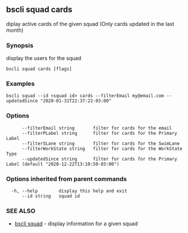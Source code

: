 ## bscli squad cards

diplay active cards of the given squad (Only cards updated in the last month)

### Synopsis

display the users for the squad
	

```
bscli squad cards [flags]
```

### Examples

```
bscli squad --id <squad id> cards --filterEmail my@email.com --updatedSince "2020-01-31T22:37:22-03:00" 
```

### Options

```
      --filterEmail string       filter for cards for the email
      --filterPLabel string      filter for cards for the Primary Label
      --filterSLane string       filter for cards for the SwimLane
      --filterWorkState string   filter for cards for the WorkState Type
      --updatedSince string      filter for cards for the Primary Label (default "2020-12-22T13:10:50-03:00")

```

### Options inherited from parent commands

```
  -h, --help        display this help and exit
      --id string   squad id
```

### SEE ALSO

* [bscli squad](bscli_squad.md)	 - display information for a given squad

